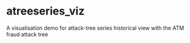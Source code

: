 # atreeseries_viz
A visualisation demo for attack-tree series historical view with the ATM fraud attack tree
